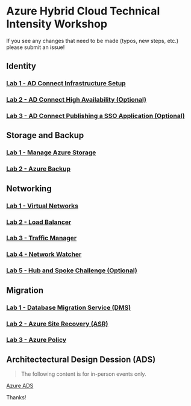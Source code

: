 # Azure Hybrid Cloud Technical Intensity Workshop

If you see any changes that need to be made (typos, new steps, etc.) please submit an issue!

## Identity

### [Lab 1 - AD Connect Infrastructure Setup](./Identity/01_HybridCloud_IdentityLab01_ADConnect.md)

### [Lab 2 - AD Connect High Availability (Optional)](./Identity/01_HybridCloud_IdentityLab02_ADConnectOptionalFeatures.md)

### [Lab 3 - AD Connect Publishing a SSO Application (Optional)](./Identity/01_HybridCloud_IdentityLab03_SSOApp(Optional).md)

## Storage and Backup

### [Lab 1 - Manage Azure Storage](./Storage&Backup/ManageAzureStorage.md)

### [Lab 2 - Azure Backup](./Storage&Backup/AzureBackup.md)

## Networking

### [Lab 1 - Virtual Networks](./Networking/03_HybridCloud_Networking_Lab01_VirtualNetworks.md)

### [Lab 2 - Load Balancer](./Networking/03_HybridCloud_Networking_Lab02_LoadBalancer.md)

### [Lab 3 - Traffic Manager](./Networking/03_HybridCloud_Networking_Lab03_TrafficManager.md)

### [Lab 4 - Network Watcher](./Networking/03_HybridCloud_Networking_Lab04_NetworkWatcher.md)

### [Lab 5 - Hub and Spoke Challenge (Optional)](./Networking/03_HybridCloud_Networking_Lab06_HubSpokeChallenge.md)

## Migration

### [Lab 1 - Database Migration Service (DMS)](./Migration/02_HybridCloud_Migration_Lab01_DMA.md)

### [Lab 2 - Azure Site Recovery (ASR)](./Migration/02_HybridCloud_Migration_Lab02_ASR.md)

### [Lab 3 - Azure Policy](./Migration/02_HybridCloud_Migration_Lab03_AzurePolicy.md)

## Architectectural Design Dession (ADS)

>The following content is for in-person events only.

[Azure ADS](04_Hybrid_Cloud_Hackathon_CaseStudy.md)

Thanks!
